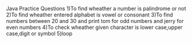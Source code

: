 Java Practice Questions
1)To find wheather a number is palindrome or not
2)To find wheather entered alphabet is vowel or consonant
3)To find numbers between 20 and 30 and print tom for odd numbers and jerry for even numbers
4)To check wheather given character is lower case,upper case,digit or symbol
5)loop
